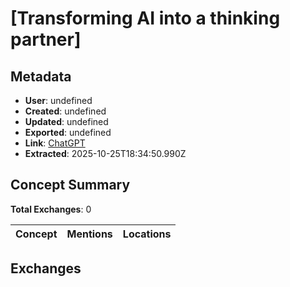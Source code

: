 # \[Transforming AI into a thinking partner\]

## Metadata

- **User**: undefined
- **Created**: undefined
- **Updated**: undefined
- **Exported**: undefined
- **Link**: [ChatGPT](undefined)
- **Extracted**: 2025-10-25T18:34:50.990Z

## Concept Summary

**Total Exchanges**: 0

| Concept | Mentions | Locations |
|---------|----------|----------|

## Exchanges

